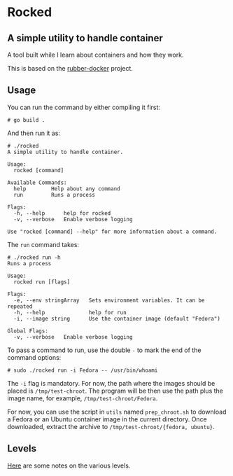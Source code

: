 # Rocked

## A simple utility to handle container

A tool built while I learn about containers and how they work.

This is based on the [rubber-docker](https://github.com/Fewbytes/rubber-docker) project.

## Usage

You can run the command by either compiling it first:
```
# go build .
```
And then run it as:
```
# ./rocked
A simple utility to handle container.

Usage:
  rocked [command]

Available Commands:
  help        Help about any command
  run         Runs a process

Flags:
  -h, --help      help for rocked
  -v, --verbose   Enable verbose logging

Use "rocked [command] --help" for more information about a command.
```
The `run` command takes:
```
# ./rocked run -h
Runs a process

Usage:
  rocked run [flags]

Flags:
  -e, --env stringArray   Sets environment variables. It can be repeated
  -h, --help              help for run
  -i, --image string      Use the container image (default "Fedora")

Global Flags:
  -v, --verbose   Enable verbose logging
```

To pass a command to run, use the double `-` to mark the end of the command options:
```
# sudo ./rocked run -i Fedora -- /usr/bin/whoami
```

The `-i` flag is mandatory. For now, the path where the images should be placed is `/tmp/test-chroot`.
The program will be then use the path plus the image name, for example, `/tmp/test-chroot/Fedora`.

For now, you can use the script in `utils` named `prep_chroot.sh` to download a Fedora or an Ubuntu container image in the current directory.
Once downloaded, extract the archive to `/tmp/test-chroot/{fedora, ubuntu}`.

## Levels

[Here](doc/LEVELS.md) are some notes on the various levels.
